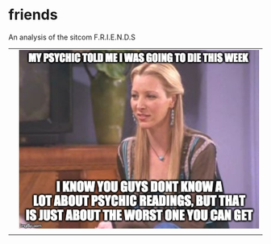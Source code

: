 # friends
An analysis of the sitcom F.R.I.E.N.D.S


|   |   |
|---|---|
|   | ![Phoebe](37l1q4.jpg)  |
|   |   |


